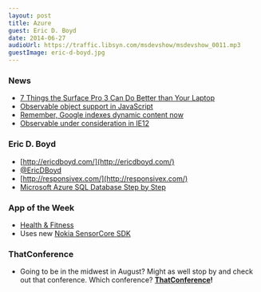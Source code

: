 ```yaml
---
layout: post
title: Azure
guest: Eric D. Boyd
date: 2014-06-27
audioUrl: https://traffic.libsyn.com/msdevshow/msdevshow_0011.mp3
guestImage: eric-d-boyd.jpg
---
```


### News

 - [7 Things the Surface Pro 3 Can Do Better than Your
Laptop](http://www.ytechie.com/2014/06/7-things-the-surface-pro-3-can-do-better-than-your-laptop/)
 - [Observable object support in
JavaScript](http://www.html5rocks.com/en/tutorials/es7/observe/)
  - [Remember, Google indexes dynamic content now](http://googlewebmastercentral.blogspot.com/2014/05/understanding-web-pages-better.html)
  - [Observable under consideration in IE12](http://status.modern.ie/)

### Eric D. Boyd

-   [http://ericdboyd.com/](http://ericdboyd.com/)
-   [@EricDBoyd](https://twitter.com/ericdboyd)
-   [http://responsivex.com/](http://responsivex.com/)
-   [Microsoft Azure SQL Database Step by Step](http://www.amazon.com/Microsoft-Azure-Database-Step-Developer/dp/0735679428)

### App of the Week

 - [Health & Fitness](http://www.windowsphone.com/s?appid=cbb8c3bd-99e8-4176-ad8c-95ec6a3641c2)
  - Uses new [Nokia SensorCore SDK](http://developer.nokia.com/lumia/nokia-apis/sensorcore)

### ThatConference

 - Going to be in the midwest in August? Might as well stop by and check out that conference. Which conference? **[ThatConference](http://ThatConference.com)!**
